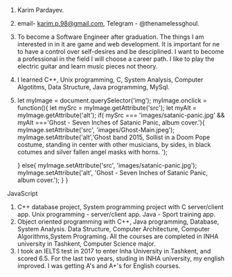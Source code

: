 1. Karim Pardayev.
1. email- karim.p.98@gmail.com, Telegram - @thenamelessghoul.
1. To become a Software Engineer after graduation. The things I am interested in in it are game and web development. It is important for ne to have a control over self-desires and be desciplined. I want to become a professional in the field I will choose a career path. I like to play the electric guitar and learn music pieces not theory. 
1. I learned C++, Unix programming, C, System Analysis, Computer Algotitms, Data Structure, Java programming, MySql.
1. let myImage = document.querySelector('img');
 myImage.onclick = function(){
     let mySrc = myImage.getAttribute('src');
     let myAlt = myImage.getAttribute('alt');
     if( mySrc === 'images/satanic-panic.jpg' && myAlt ==='Ghost - Seven Inches of Satanic Panic, album cover.'){
         myImage.setAttribute('src', 'images/Ghost-Main.jpeg');
         myImage.setAttribute('alt','Ghost band 2015, Sollist in a Doom Pope costume, standing in center with other musicians, by sides, in black cotumes and silver fallen angel masks with horns. ');

     }
     else{
         myImage.setAttribute('src', 'images/satanic-panic.jpg');
         myImage.setAttribute('alt', 'Ghost - Seven Inches of Satanic Panic, album cover.');
     }
 }

JavaScript
1. C++ database project, System programming project with C server/client app. Unix programming - server/client app. Java - Sport training app.
7. Object oriented programming with C++, Java programming, Database, System Analysis. Data Structure, Computer Architecture, Computer Algorithms,System Programing. All the courses are completed in INHA university in Tashkent, Computer Science major.
8. I took an IELTS test in 2017 to enter Inha University in Tashkent, and scored 6.5. For the last two years, studing in INHA university, my english improved. I was getting A's and A+'s for English courses.
